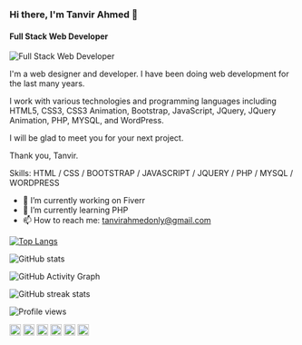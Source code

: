 ### Hi there, I'm Tanvir Ahmed 👋 
#### Full Stack Web Developer
![Full Stack Web Developer](https://i.postimg.cc/bvVmdcRd/github-cover-tanvirahmedonly.jpg)

I'm a web designer and developer. I have been doing web development for the last many years. 

I work with various technologies and programming languages including HTML5, CSS3, CSS3 Animation, Bootstrap, JavaScript, JQuery, JQuery Animation, PHP, MYSQL, and WordPress. 

I will be glad to meet you for your next project. 

Thank you, 
Tanvir.

Skills: HTML / CSS / BOOTSTRAP / JAVASCRIPT / JQUERY / PHP / MYSQL / WORDPRESS

- 🔭 I’m currently working on Fiverr 
- 🌱 I’m currently learning PHP 
- 📫 How to reach me: tanvirahmedonly@gmail.com 


  

[![Top Langs](https://github-readme-stats.vercel.app/api/top-langs/?username=tanvirahmedonly)](https://github.com/anuraghazra/github-readme-stats)

![GitHub stats](https://github-readme-stats.vercel.app/api?username=tanvirahmedonly&show_icons=true)  

![GitHub Activity Graph](https://activity-graph.herokuapp.com/graph?username=tanvirahmedonly)  

![GitHub streak stats](https://github-readme-streak-stats.herokuapp.com/?user=tanvirahmedonly)  

![Profile views](https://gpvc.arturio.dev/tanvirahmedonly)  


[<img src='https://cdn.jsdelivr.net/npm/simple-icons@3.0.1/icons/github.svg' alt='github' height='20'>](https://github.com/tanvirahmedonly)  [<img src='https://cdn.jsdelivr.net/npm/simple-icons@3.0.1/icons/linkedin.svg' alt='linkedin' height='20'>](https://www.linkedin.com/in/tanvirahmedonly/)  [<img src='https://cdn.jsdelivr.net/npm/simple-icons@3.0.1/icons/facebook.svg' alt='facebook' height='20'>](https://www.facebook.com/tanvirahmedonly)  [<img src='https://cdn.jsdelivr.net/npm/simple-icons@3.0.1/icons/twitter.svg' alt='twitter' height='20'>](https://twitter.com/tanvirahmedonly)  [<img src='https://cdn.jsdelivr.net/npm/simple-icons@3.0.1/icons/youtube.svg' alt='YouTube' height='20'>](https://www.youtube.com/channel/@tanvirahmedonly)  [<img src='https://cdn.jsdelivr.net/npm/simple-icons@3.0.1/icons/icloud.svg' alt='website' height='20'>](https://www.tanvirnotes.com/)
